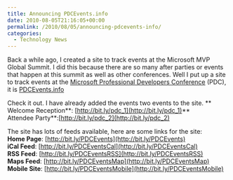 ```yaml
---
title: Announcing PDCEvents.info
date: 2010-08-05T21:16:05+00:00
permalink: /2010/08/05/announcing-pdcevents-info/
categories:
  - Technology News
---
```

Back a while ago, I created a site to track events at the Microsoft MVP Global Summit. I did this because there are so many after parties or events that happen at this summit as well as other conferences.  Well I put up a site to track events at the [Microsoft Professional Developers Conference](http://www.microsoftpdc.com "Microsoft PDC") (PDC), it is [PDCEvents.info](http://bit.ly/PDCEvents)

Check it out. I have already added the events two events to the site. **  
Welcome Reception**: [http://bit.ly/pdc_1](http://bit.ly/pdc_1)**  
Attendee Party**:[http://bit.ly/pdc_2](http://bit.ly/pdc_2)

The site has lots of feeds available, here are some links for the site:  
**Home Page**: [http://bit.ly/PDCEvents](http://bit.ly/PDCEvents)  
**iCal Feed**: [http://bit.ly/PDCEventsCal](http://bit.ly/PDCEventsCal)  
**RSS Feed**: [http://bit.ly/PDCEventsRSS](http://bit.ly/PDCEventsRSS)  
**Maps Feed**: [http://bit.ly/PDCEventsMap](http://bit.ly/PDCEventsMap)  
**Mobile Site**: [http://bit.ly/PDCEventsMobile](http://bit.ly/PDCEventsMobile)